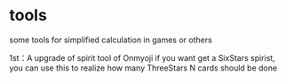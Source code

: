 # tools
some tools for simplified calculation in games or others

1st：A upgrade of spirit tool of Onmyoji 
    if you want get a SixStars spirist, you can use this to realize how many ThreeStars N cards should be done